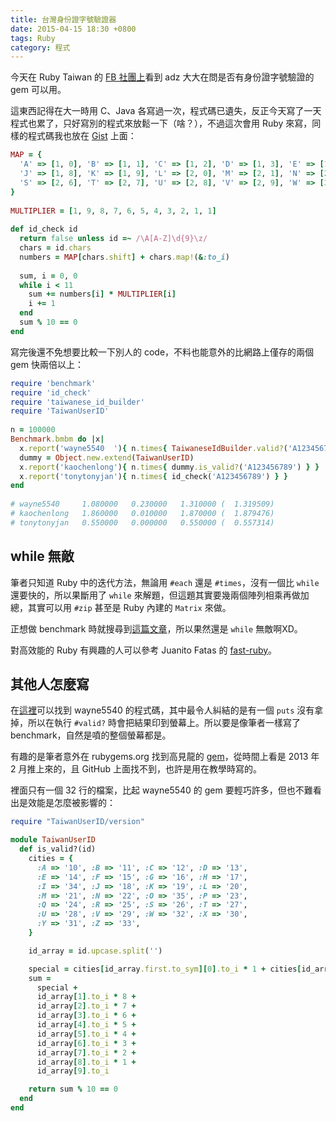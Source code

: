 ```yaml
---
title: 台灣身份證字號驗證器
date: 2015-04-15 18:30 +0800
tags: Ruby
category: 程式
---
```


今天在 Ruby Taiwan 的 [FB 社團上](https://www.facebook.com/groups/142197385837507/permalink/888110727912832/)看到 adz 大大在問是否有身份證字號驗證的 gem 可以用。

這東西記得在大一時用 C、Java 各寫過一次，程式碼已遺失，反正今天寫了一天程式也累了，只好寫別的程式來放鬆一下（啥？），不過這次會用 Ruby 來寫，同樣的程式碼我也放在 [Gist](https://gist.github.com/tonytonyjan/361282d5b6771660b88c) 上面：

```ruby
MAP = {
  'A' => [1, 0], 'B' => [1, 1], 'C' => [1, 2], 'D' => [1, 3], 'E' => [1, 4], 'F' => [1, 5], 'G' => [1, 6], 'H' => [1, 7], 'I' => [3, 4],
  'J' => [1, 8], 'K' => [1, 9], 'L' => [2, 0], 'M' => [2, 1], 'N' => [2, 2], 'O' => [3, 5], 'P' => [2, 3], 'Q' => [2, 4], 'R' => [2, 5],
  'S' => [2, 6], 'T' => [2, 7], 'U' => [2, 8], 'V' => [2, 9], 'W' => [3, 2], 'X' => [3, 0], 'Y' => [3, 1], 'Z' => [3, 3]
}
 
MULTIPLIER = [1, 9, 8, 7, 6, 5, 4, 3, 2, 1, 1]
 
def id_check id
  return false unless id =~ /\A[A-Z]\d{9}\z/
  chars = id.chars
  numbers = MAP[chars.shift] + chars.map!(&:to_i)
 
  sum, i = 0, 0
  while i < 11
    sum += numbers[i] * MULTIPLIER[i]
    i += 1
  end
  sum % 10 == 0
end
```

寫完後還不免想要比較一下別人的 code，不料也能意外的比網路上僅存的兩個 gem 快兩倍以上：

```ruby
require 'benchmark'
require 'id_check'
require 'taiwanese_id_builder'
require 'TaiwanUserID'
 
n = 100000
Benchmark.bmbm do |x|
  x.report('wayne5540  '){ n.times{ TaiwaneseIdBuilder.valid?('A123456789') } }
  dummy = Object.new.extend(TaiwanUserID)
  x.report('kaochenlong'){ n.times{ dummy.is_valid?('A123456789') } }
  x.report('tonytonyjan'){ n.times{ id_check('A123456789') } }
end
 
# wayne5540     1.080000   0.230000   1.310000 (  1.319509)
# kaochenlong   1.860000   0.010000   1.870000 (  1.879476)
# tonytonyjan   0.550000   0.000000   0.550000 (  0.557314)
```

## while 無敵

筆者只知道 Ruby 中的迭代方法，無論用 `#each` 還是 `#times`，沒有一個比 `while` 還要快的，所以果斷用了 `while` 來解題，但這題其實要幾兩個陣列相乘再做加總，其實可以用 `#zip` 甚至是 Ruby 內建的 `Matrix` 來做。

正想做 benchmark 時就搜尋到[這篇文章](http://stackoverflow.com/questions/7372489/whats-the-efficient-way-to-multiply-two-arrays-and-get-sum-of-multiplied-values)，所以果然還是 `while` 無敵啊XD。

對高效能的 Ruby 有興趣的人可以參考 Juanito Fatas 的 [fast-ruby](https://github.com/JuanitoFatas/fast-ruby)。

## 其他人怎麼寫

在[這裡](https://github.com/wayne5540/taiwanese_id_builder/blob/master/lib/taiwanese_id_builder.rb)可以找到 wayne5540 的程式碼，其中最令人糾結的是有一個 `puts` 沒有拿掉，所以在執行 `#valid?` 時會把結果印到螢幕上。所以要是像筆者一樣寫了 benchmark，自然是噴的整個螢幕都是。

有趣的是筆者意外在 rubygems.org 找到高見龍的 [gem](https://rubygems.org/gems/TaiwanUserID)，從時間上看是 2013 年 2 月推上來的，且 GitHub 上面找不到，也許是用在教學時寫的。

裡面只有一個 32 行的檔案，比起 wayne5540 的 gem 要輕巧許多，但也不難看出是效能是怎麼被影響的：

```ruby
require "TaiwanUserID/version"

module TaiwanUserID
  def is_valid?(id)
    cities = {
      :A => '10', :B => '11', :C => '12', :D => '13',
      :E => '14', :F => '15', :G => '16', :H => '17',
      :I => '34', :J => '18', :K => '19', :L => '20',
      :M => '21', :N => '22', :O => '35', :P => '23',
      :Q => '24', :R => '25', :S => '26', :T => '27',
      :U => '28', :V => '29', :W => '32', :X => '30',
      :Y => '31', :Z => '33',
    }

    id_array = id.upcase.split('')

    special = cities[id_array.first.to_sym][0].to_i * 1 + cities[id_array.first.to_sym][1].to_i * 9
    sum =
      special +
      id_array[1].to_i * 8 +
      id_array[2].to_i * 7 +
      id_array[3].to_i * 6 +
      id_array[4].to_i * 5 +
      id_array[5].to_i * 4 +
      id_array[6].to_i * 3 +
      id_array[7].to_i * 2 +
      id_array[8].to_i * 1 +
      id_array[9].to_i

    return sum % 10 == 0
  end
end
```
